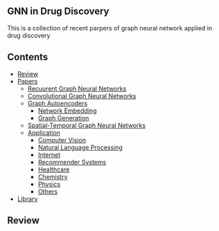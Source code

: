 ## GNN in Drug Discovery
This is a collection of recent parpers of graph neural network applied in drug discovery

## Contents
- [Review](#Review)
- [Papers](#papers)
  - [Recuurent Graph Neural Networks](#rgnn)
  - [Convolutional Graph Neural Networks](#cgnn)
  - [Graph Autoencoders](#gae)
  	  - [Network Embedding](#ne)
  	  - [Graph Generation](#gg)
  - [Spatial-Temporal Graph Neural Networks](#stgnn)
  - [Application](#application)
     - [Computer Vision](#cv)
     - [Natural Language Processing](#nlp)
     - [Internet](#web)
     - [Recommender Systems](#rec)
     - [Healthcare](#health)
     - [Chemistry](#chemistry)
     - [Physics](#physics)
     - [Others](#others)
- [Library](#library)
<a name="Review" />

## Review

